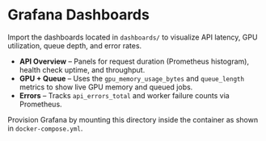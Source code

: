 # Grafana Dashboards

Import the dashboards located in `dashboards/` to visualize API latency, GPU utilization, queue depth, and error rates.

* **API Overview** – Panels for request duration (Prometheus histogram), health check uptime, and throughput.
* **GPU + Queue** – Uses the `gpu_memory_usage_bytes` and `queue_length` metrics to show live GPU memory and queued jobs.
* **Errors** – Tracks `api_errors_total` and worker failure counts via Prometheus.

Provision Grafana by mounting this directory inside the container as shown in `docker-compose.yml`.
